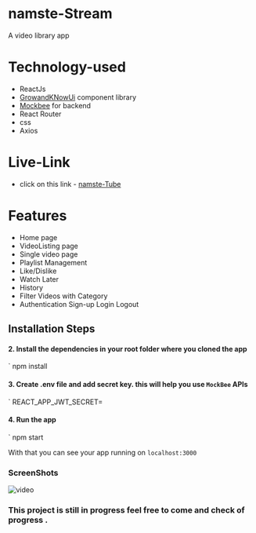 # namste-Stream
 
 A video library app
 # Technology-used
 - ReactJs
-  [GrowandKNowUi]( https://grow-n-know.netlify.app/styles/main.css) component library
- [Mockbee](https://mockbee.netlify.app/) for backend
- React Router
- css
- Axios

# Live-Link
- click on this link - [namste-Tube](https://video-library-nu.vercel.app/)

# Features
- Home page
- VideoListing page
- Single video page
- Playlist Management
- Like/Dislike
- Watch Later
- History
- Filter Videos with Category
- Authentication
Sign-up
Login
Logout

 ## Installation Steps
 #### 2. Install the dependencies in your root folder where you cloned the app
 `
npm install
#### 3. Create .env file and add secret key. this will help you use `MockBee` APIs
`
REACT_APP_JWT_SECRET=<your-jwt-secret>

#### 4. Run the app
`
npm start

With that you can see your app running on `localhost:3000`
### ScreenShots
![video](https://www.loom.com/share/60aaccf5e3c94c0586ff723e24c850c7)


### This project is still in progress feel free to come and check of progress .
